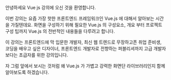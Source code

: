안녕하세요 Vue js 강의에 오신 것을 환영합니다.

이번 강의는 요즘 가장 핫한 프론트엔드 프레임워크인 Vue.js 에 대해서 알아보는 시간을 가질텐데요.
화면을 구성하기 위해 필요한 Vue.js 의 구성요소, 개요 부터 프로젝트 구성 팁까지
Vue.js 의 전반적인 내용들을 다루려고 합니다.

이 강의는 프론트엔드에 막 입문한 개발자, 최신 웹 트렌드로 무장하고픈 취업 준비생, 코딩을 배우고 싶은 디자이너,
프론트엔드 개발자로 전향하는 퍼블리셔까지 고급 개발자 보다는 초급자를 위한 강의입니다.

자 그럼 앞에서 보시는 것처럼 왜 Vue.js 가 가볍고 강력한 화면단 라이브러리인지 함께 알아보도록 하겠습니다.
